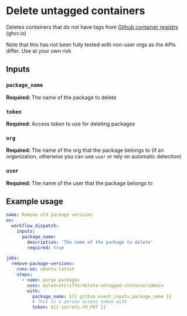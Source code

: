 # Delete untagged containers

Deletes containers that do not have tags from [Github container registry](https://docs.github.com/en/packages/guides/about-github-container-registry) (ghcr.io)

Note that this has not been fully tested with non-user orgs as the APIs differ. Use at your own risk

## Inputs

### `package_name`

**Required:** The name of the package to delete

### `token`

**Required:** Access token to use for deleting packages

### `org`

**Required:** The name of the org that the package belongs to (if an organization, otherwise you can use `user` or rely on automatic detection)

### `user`

**Required:** The name of the user that the package belongs to

## Example usage

```yaml
name: Remove old package versions
on:
  workflow_dispatch:
    inputs:
      package_name:
        description: 'The name of the package to delete'     
        required: true

jobs:
  remove-package-versions:
    runs-on: ubuntu-latest
    steps:
      - name: purge packages
        uses: dylanratcliffe/delete-untagged-containers@main
        with:
          package_name: ${{ github.event.inputs.package_name }}
          # This is a person access token with
          token: ${{ secrets.CR_PAT }}

```